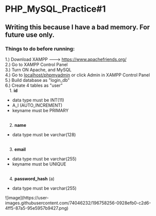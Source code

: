 # PHP_MySQL_Practice#1

## Writing this because I have a bad memory. For future use only.

### Things to do before running:

1.) Download XAMPP ---> https://www.apachefriends.org/ <br>
2.) Go to XAMPP Control Panel <br>
3.) Turn ON Apache, and MySQL <br>
4.) Go to <u>localhost/phpmyadmin</u> or click Admin in XAMPP Control Panel <br>
5.) Build database as "login_db" <br>
6.) Create 4 tables as "user" <br>
  &emsp;1. <b>id</b> 
  <ul>
   <li>data type must be INT(11)</li>
   <li>A_I (AUTO_INCREMENT)</li>
   <li>keyname must be PRIMARY</li>
  </ul>  <br>
  &emsp;2. <b>name</b>  
  <ul>
   <li>data type must be varchar(128)<br></li>
  </ul>  
<br>
  &emsp;3. <b>email</b> 
  <ul>
   <li>data type must be varchar(255)</li>
  <li>keyname must be UNIQUE</li>
  </ul>  
<br>
  &emsp;4. <b>password_hash</b> (a) <br>
  
<ul>
   <li>data type must be varchar(255)</li>
  </ul>  
  ![image](https://user-images.githubusercontent.com/74046232/196758256-0928efb0-c2d6-4ff5-87a5-95e5957b9427.png)

